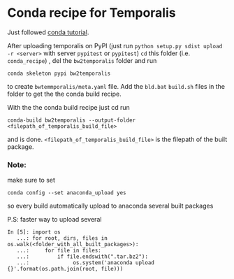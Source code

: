 # Conda recipe for Temporalis

Just followed [conda tutorial](https://conda.io/docs/user-guide/tutorials/build-pkgs-skeleton.html#before-you-start). 

After uploading temporalis on PyPI (just run `python setup.py sdist upload -r <server>` with server `pypitest` or `pypitest`) `cd` this folder (i.e. `conda_recipe`) , del the `bw2temporalis` folder and run

```
conda skeleton pypi bw2temporalis
```

to create `bwtemmporalis/meta.yaml` file.  Add the `bld.bat` `build.sh` files in the folder to get the the conda build recipe. 


With the the conda build recipe just cd run 

```
conda-build bw2temporalis --output-folder <filepath_of_temporalis_build_file>
```

and is done. `<filepath_of_temporalis_build_file>` is the filepath of the built package. 


### Note:
 
make sure to set

```
conda config --set anaconda_upload yes
```

so every build automatically upload to anaconda several built packages


P.S: faster way to upload several 

```
In [5]: import os
   ...: for root, dirs, files in os.walk(<folder_with_all_built_packages>):
   ...:     for file in files:
   ...:         if file.endswith(".tar.bz2"):
   ...:              os.system('anaconda upload {}'.format(os.path.join(root, file)))
```
